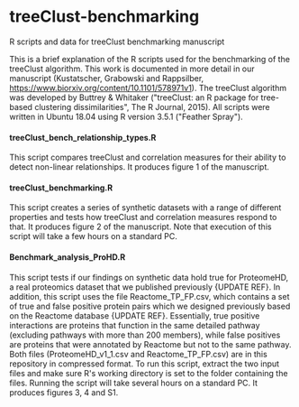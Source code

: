 # treeClust-benchmarking
R scripts and data for treeClust benchmarking manuscript

This is a brief explanation of the R scripts used for the benchmarking of the treeClust algorithm. This work is documented in more detail in our manuscript (Kustatscher, Grabowski and Rappsilber, https://www.biorxiv.org/content/10.1101/578971v1). The treeClust algorithm was developed by Buttrey & Whitaker ("treeClust: an R package for tree-based clustering dissimilarities", The R Journal, 2015). All scripts were written in Ubuntu 18.04 using R version 3.5.1 ("Feather Spray").

#### treeClust_bench_relationship_types.R
This script compares treeClust and correlation measures for their ability to detect non-linear relationships. It produces figure 1 of the manuscript.

#### treeClust_benchmarking.R
This script creates a series of synthetic datasets with a range of different properties and tests how treeClust and correlation measures respond to that. It produces figure 2 of the manuscript. Note that execution of this script will take a few hours on a standard PC.

#### Benchmark_analysis_ProHD.R
This script tests if our findings on synthetic data hold true for ProteomeHD, a real proteomics dataset that we published previously {UPDATE REF}. In addition, this script uses the file Reactome_TP_FP.csv, which contains a set of true and false positive protein pairs which we designed previously based on the Reactome database {UPDATE REF}. Essentially, true positive interactions are proteins that function in the same detailed pathway (excluding pathways with more than 200 members), while false positives are proteins that were annotated by Reactome but not to the same pathway. Both files (ProteomeHD_v1_1.csv and Reactome_TP_FP.csv) are in this repository in compressed format. To run this script, extract the two input files and make sure R's working directory is set to the folder containing the files. Running the script will take several hours on a standard PC. It produces figures 3, 4 and S1.   
